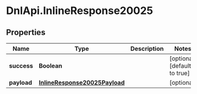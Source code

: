 # DnlApi.InlineResponse20025

## Properties
Name | Type | Description | Notes
------------ | ------------- | ------------- | -------------
**success** | **Boolean** |  | [optional] [default to true]
**payload** | [**InlineResponse20025Payload**](InlineResponse20025Payload.md) |  | [optional] 


